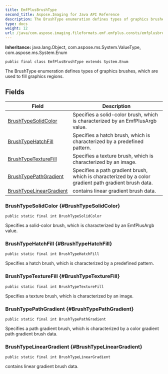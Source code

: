 ```yaml
---
title: EmfPlusBrushType
second_title: Aspose.Imaging for Java API Reference
description: The BrushType enumeration defines types of graphics brushes which are used to fill graphics regions.
type: docs
weight: 12
url: /java/com.aspose.imaging.fileformats.emf.emfplus.consts/emfplusbrushtype/
---
```

**Inheritance:**
java.lang.Object, com.aspose.ms.System.ValueType, com.aspose.ms.System.Enum
```
public final class EmfPlusBrushType extends System.Enum
```

The BrushType enumeration defines types of graphics brushes, which are used to fill graphics regions.
## Fields

| Field | Description |
| --- | --- |
| [BrushTypeSolidColor](#BrushTypeSolidColor) | Specifies a solid-color brush, which is characterized by an EmfPlusArgb value. |
| [BrushTypeHatchFill](#BrushTypeHatchFill) | Specifies a hatch brush, which is characterized by a predefined pattern. |
| [BrushTypeTextureFill](#BrushTypeTextureFill) | Specifies a texture brush, which is characterized by an image. |
| [BrushTypePathGradient](#BrushTypePathGradient) | Specifies a path gradient brush, which is characterized by a color gradient path gradient brush data. |
| [BrushTypeLinearGradient](#BrushTypeLinearGradient) | contains linear gradient brush data. |
### BrushTypeSolidColor {#BrushTypeSolidColor}
```
public static final int BrushTypeSolidColor
```


Specifies a solid-color brush, which is characterized by an EmfPlusArgb value.

### BrushTypeHatchFill {#BrushTypeHatchFill}
```
public static final int BrushTypeHatchFill
```


Specifies a hatch brush, which is characterized by a predefined pattern.

### BrushTypeTextureFill {#BrushTypeTextureFill}
```
public static final int BrushTypeTextureFill
```


Specifies a texture brush, which is characterized by an image.

### BrushTypePathGradient {#BrushTypePathGradient}
```
public static final int BrushTypePathGradient
```


Specifies a path gradient brush, which is characterized by a color gradient path gradient brush data.

### BrushTypeLinearGradient {#BrushTypeLinearGradient}
```
public static final int BrushTypeLinearGradient
```


contains linear gradient brush data.


